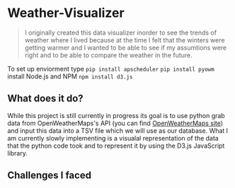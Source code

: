# Weather-Visualizer
> I originally created this data visualizer inorder to see the trends of weather where I lived
> because at the time I felt that the winters were getting warmer and I wanted to be able to see
> if my assumtions were right and to be able to compare the weather in the future.

To set up enviorment type
`pip install apscheduler`
`pip install pyowm`
install Node.js and NPM
`npm install d3.js`
## What does it do?

While this project is still currently in progress its goal is to use python grab data from OpenWeatherMaps's API
(you can find [OpenWeatherMaps site](https://openweathermap.org/)) and input this data into a TSV file which we will use as our database.
What I am currently slowly implementing is a visualal representation of the data that the python code took and to represent
it by using the D3.js JavaScript library.

## Challenges I faced
